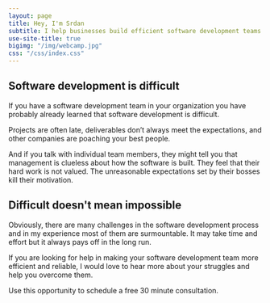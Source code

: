 ```yaml
---
layout: page
title: Hey, I'm Srdan
subtitle: I help businesses build efficient software development teams
use-site-title: true
bigimg: "/img/webcamp.jpg"
css: "/css/index.css"
---
```


Software development is difficult
---------------------------------

If you have a software development team in your organization you have probably already learned that software development is difficult.

Projects are often late, deliverables don’t always meet the expectations, and other companies are poaching your best people.

And if you talk with individual team members, they might tell you that management is clueless about how the software is built. They feel that their hard work is not valued. The unreasonable expectations set by their bosses kill their motivation.

Difficult doesn't mean impossible
--------------------
Obviously, there are many challenges in the software development process and in my experience most of them are surmountable. It may take time and effort but it always pays off in the long run.

If you are looking for help in making your software development team more efficient and reliable, I would love to hear more about your struggles and help you overcome them.

Use this opportunity to schedule a free 30 minute consultation.
